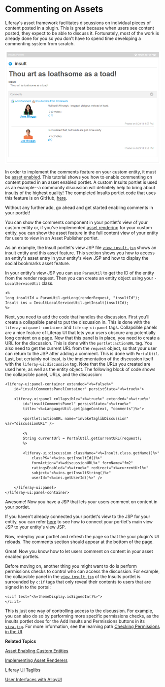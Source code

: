 # Commenting on Assets [](id=commenting-on-assets)

<!--
Testing Notes:

The starting example portlet for this tutorial is at ...
liferay-docs\develop\tutorials\tutorials-sdk-6.2-ga3\portlets\asset-framework-asset-enable-insults-portlet

On completing this tutorial, the example portlet looks like the portlet at ...
liferay-docs\develop\tutorials\tutorials-sdk-6.2-ga3\portlets\asset-framework-end-insults-portlet

Make sure to read their README files.
-->

Liferay's asset framework facilitates discussions on individual pieces of 
content posted in a plugin. This is great because when users see content posted, 
they expect to be able to discuss it. Fortunately, most of the work is already 
done for you so you don't have to spend time developing a commenting system from 
scratch. 

![Figure 1: Your JSP lets users comment on content in your portlet.](../../images/asset-fw-comments.png)

In order to implement the comments feature on your custom entity, it must be [asset enabled](/develop/tutorials/-/knowledge_base/6-2/adding-updating-and-deleting-assets-for-custom-entities). 
This tutorial shows you how to enable commenting on content posted in an asset 
enabled portlet. A custom Insults portlet is used as an example--a community 
discussion will definitely help to bring about insults of the highest quality! 
The completed Insults portlet code that uses this feature is on GitHub, [here](https://github.com/jhinkey/liferay-docs/tree/asset-fw-tutorials/develop/tutorials/tutorials-sdk-6.2-ga3/portlets/asset-framework-end-insults-portlet).

Without any further ado, go ahead and get started enabling comments in your 
portlet!

You can show the comments component in your portlet's view of your custom entity
or, if you've implemented [asset rendering](/develop/learning-paths/-/knowledge_base/6-2/implementing-asset-renderers)
for your custom entity, you can show the asset feature in the full content view
of your entity for users to view in an Asset Publisher portlet.  

As an example, the Insult portlet's view JSP file
[`view_insult.jsp`](https://github.com/jhinkey/liferay-docs/blob/asset-fw-tutorials/develop/tutorials/tutorials-sdk-6.2-ga3/portlets/asset-framework-end-insults-portlet/docroot/html/insult/view_insult.jsp)
shows an insult entity and this asset feature. This section shows you how to
access an entity's asset entry in your entity's view JSP and how to display the
social bookmarks asset feature. 

In your entity's view JSP you can use `ParamUtil` to get the ID of the entity
from the render request. Then you can create an entity object using your
`-LocalServiceUtil` class. 

    <%
    long insultId = ParamUtil.getLong(renderRequest, "insultId");
    Insult ins = InsultLocalServiceUtil.getInsult(insultId);
    %>

Next, you need to add the code that handles the discussion. First you'll create 
a collapsible panel to put the discussion in. This is done with the 
`liferay-ui:panel-container` and `liferay-ui:panel` tags. Collapsible panels are 
a nice feature of Liferay UI that lets your users obscure any potentially long 
content on a page. Now that this panel is in place, you need to create a URL for 
the discussion. This is done with the `portlet:actionURL` tag. You also need to 
get the current URL from the `request` object, so that your user can return to 
the JSP after adding a comment. This is done with `PortalUtil`. Last, but 
certainly not least, is the implementation of the discussion itself with the 
`liferay-ui:discussion` tag. Note that the URLs you created are used here, as 
well as the entity object. The following block of code shows the collapsible 
panel, URLs, and the discussion:

    <liferay-ui:panel-container extended="<%=false%>"
        id="insultCommentsPanelContainer" persistState="<%=true%>">
	
        <liferay-ui:panel collapsible="<%=true%>" extended="<%=true%>"
            id="insultCommentsPanel" persistState="<%=true%>"
            title='<%=LanguageUtil.get(pageContext, "comments")%>'>
	
            <portlet:actionURL name="invokeTaglibDiscussion" var="discussionURL" />
			
            <%
            String currentUrl = PortalUtil.getCurrentURL(request);
            %>
	
            <liferay-ui:discussion className="<%=Insult.class.getName()%>"
                classPK="<%=ins.getInsultId()%>"
                formAction="<%=discussionURL%>" formName="fm2"
                ratingsEnabled="<%=true%>" redirect="<%=currentUrl%>"
                subject="<%=ins.getInsultString()%>"
                userId="<%=ins.getUserId()%>" />

        </liferay-ui:panel>
    </liferay-ui:panel-container>

Awesome! Now you have a JSP that lets your users comment on content in your 
portlet.

If you haven't already connected your portlet's view to the JSP for your entity,
you can refer [here](/develop/tutorials/-/knowledge_base/6-2/relating-assets#creating-a-url-to-your-new-jsp)
to see how to connect your portlet's main view JSP to your entity's view JSP. 

Now, redeploy your portlet and refresh the page so that the your plugin's UI
reloads. The comments section should appear at the bottom of the page.

Great! Now you know how to let users comment on content in your asset enabled 
portlets. 

Before moving on, another thing you might want to do is perform permissions 
checks to control who can access the discussion. For example, the collapsible 
panel in the [`view_insult.jsp`](https://github.com/jhinkey/liferay-docs/blob/asset-fw-tutorials/develop/tutorials/tutorials-sdk-6.2-ga3/portlets/asset-framework-end-insults-portlet/docroot/html/insult/view_insult.jsp) of the Insults portlet is surrounded by `c:if` 
tags that only reveal their contents to users that are signed in to the portal:

    <c:if test="<%=themeDisplay.isSignedIn()%>">
    </c:if>

This is just one way of controlling access to the discussion. For example, you 
can also do so by performing more specific permissions checks, as the Insults 
portlet does for the Add Insults and Permissions buttons in its [`view.jsp`](https://github.com/jhinkey/liferay-docs/blob/asset-fw-tutorials/develop/tutorials/tutorials-sdk-6.2-ga3/portlets/asset-framework-end-insults-portlet/docroot/html/insult/view.jsp).
For more information, see the learning path [Checking Permissions in the UI](/learning-paths/-/knowledge_base/6-2/checking-for-permissions-in-the-ui).

**Related Topics**

[Asset Enabling Custom Entities](/learning-paths/-/knowledge_base/6-2/asset-enabling-custom-entities)

[Implementing Asset Renderers](/develop/learning-paths/-/knowledge_base/6-2/implementing-asset-renderers)

[Liferay UI Taglibs](/tutorials/-/knowledge_base/6-2/liferay-ui-taglibs)

[User Interfaces with AlloyUI](/tutorials/-/knowledge_base/6-2/alloyui)
